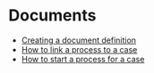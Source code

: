 # Documents

- [Creating a document definition](create-document-definition.md)
- [How to link a process to a case](using-valtimo/document/link-process-and-case.md)
- [How to start a process for a case](start-case.md)
